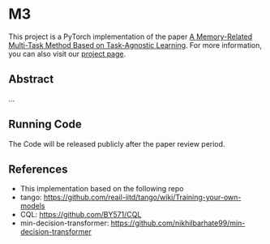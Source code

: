 # M3
This project is a PyTorch implementation of the paper <a href="https://arxiv.org/abs/2209.04100" target="_blank">A Memory-Related Multi-Task Method Based on Task-Agnostic Learning</a>.
For more information, you can also visit our <a href="https://Xianqi-Zhang.github.io/M3" target="_blank">project page</a>.


## Abstract
...



## Running Code
The Code will be released publicly after the paper review period.



## References
* This implementation based on the following repo
* tango: https://github.com/reail-iitd/tango/wiki/Training-your-own-models
* CQL: https://github.com/BY571/CQL
* min-decision-transformer: https://github.com/nikhilbarhate99/min-decision-transformer
